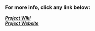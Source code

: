 ### For more info, click any link below:
[**_Project Wiki_**](https://github.com/HypertextAssassin0273/ModernSnakesAndLadders-PF_PROJECT/wiki) \
[**_Project Website_**](https://hypertextassassin0273.github.io/ModernSnakesAndLadders-PF_PROJECT/)
